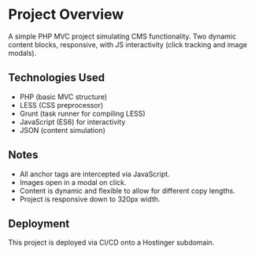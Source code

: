 # Project Overview

A simple PHP MVC project simulating CMS functionality. Two dynamic content blocks, responsive, with JS interactivity (click tracking and image modals).

## Technologies Used
- PHP (basic MVC structure)
- LESS (CSS preprocessor)
- Grunt (task runner for compiling LESS)
- JavaScript (ES6) for interactivity
- JSON (content simulation)

## Notes
- All anchor tags are intercepted via JavaScript.
- Images open in a modal on click.
- Content is dynamic and flexible to allow for different copy lengths.
- Project is responsive down to 320px width.

## Deployment
This project is deployed via CI/CD onto a Hostinger subdomain.
